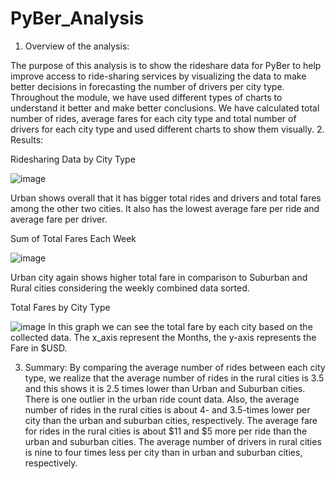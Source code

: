 # PyBer_Analysis

1.	Overview of the analysis:

The purpose of this analysis is to show the rideshare data for PyBer to help improve access to ride-sharing services by visualizing the data to make better decisions in forecasting the number of drivers per city type. Throughout the module, we have used different types of charts to understand it better and make better conclusions. We have calculated total number of rides, average fares for each city type and total number of drivers for each city type and used different charts to show them visually.
2.	Results:

Ridesharing Data by City Type

![image](https://user-images.githubusercontent.com/49285767/184079603-bf9b1c3c-40f3-4148-afdb-b85da8a00b5c.png)

Urban shows overall that it has bigger total rides and drivers and total fares among the other two cities. It also has the lowest average fare per ride and average fare per driver.

Sum of Total Fares Each Week

![image](https://user-images.githubusercontent.com/49285767/184082933-b4c00bb2-0147-4980-9a99-53ad728b526a.png)

Urban city again shows higher total fare in comparison to Suburban and Rural cities considering the weekly combined data sorted.

Total Fares by City Type

![image](https://user-images.githubusercontent.com/49285767/184081936-bba4f220-0379-4c81-bb84-8fdda3f4d60e.png)
In this graph we can see the total fare by each city based on the collected data. The x_axis represent the Months, the y-axis represents the Fare in $USD.

3.	Summary:
By comparing the average number of rides between each city type, we realize that the average number of rides in the rural cities is 3.5 and this shows it is 2.5 times lower than Urban and Suburban cities.
There is one outlier in the urban ride count data. Also, the average number of rides in the rural cities is about 4- and 3.5-times lower per city than the urban and suburban cities, respectively. The average fare for rides in the rural cities is about $11 and $5 more per ride than the urban and suburban cities.
The average number of drivers in rural cities is nine to four times less per city than in urban and suburban cities, respectively.

